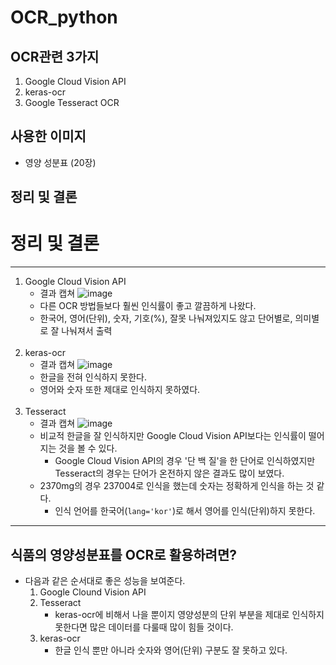# OCR_python





## OCR관련 3가지

1. Google Cloud Vision API
2. keras-ocr
3. Google Tesseract OCR



## 사용한 이미지

- 영양 성분표 (20장)



## 정리 및 결론

# 정리 및 결론
---

1. Google Cloud Vision API
    - 결과 캡쳐
        ![image](https://user-images.githubusercontent.com/48716219/95621459-b018cc80-0aac-11eb-92f3-9d8d7cc8362f.png)
    - 다른 OCR 방법들보다 훨씬 인식률이 좋고 깔끔하게 나왔다.
    - 한국어, 영어(단위), 숫자, 기호(%), 잘못 나눠져있지도 않고 단어별로, 의미별로 잘 나눠져서 출력  
    <br>  
2. keras-ocr
    - 결과 캡쳐
        ![image](https://user-images.githubusercontent.com/48716219/95621708-1d2c6200-0aad-11eb-8ee5-91659d365b39.png)
    - 한글을 전혀 인식하지 못한다.
    - 영어와 숫자 또한 제대로 인식하지 못하였다.  
    <br>  
3. Tesseract
    - 결과 캡쳐
        ![image](https://user-images.githubusercontent.com/48716219/95621893-6bd9fc00-0aad-11eb-9ff8-a5091e6011d1.png)
    - 비교적 한글을 잘 인식하지만 Google Cloud Vision API보다는 인식률이 떨어지는 것을 볼 수 있다.
        - Google Cloud Vision API의 경우 '단 백 질'을 한 단어로 인식하였지만 Tesseract의 경우는 단어가 온전하지 않은 결과도 많이 보였다.
    - 2370mg의 경우 237004로 인식을 했는데 숫자는 정확하게 인식을 하는 것 같다.
        - 인식 언어를 한국어(```lang='kor'```)로 해서 영어를 인식(단위)하지 못한다.
---
## 식품의 영양성분표를 OCR로 활용하려면?
- 다음과 같은 순서대로 좋은 성능을 보여준다.
    1. Google Clound Vision API
    2. Tesseract
       - keras-ocr에 비해서 나을 뿐이지 영양성분의 단위 부분을 제대로 인식하지 못한다면 많은 데이터를 다룰때 많이 힘들 것이다.
    3. keras-ocr
        - 한글 인식 뿐만 아니라 숫자와 영어(단위) 구분도 잘 못하고 있다.